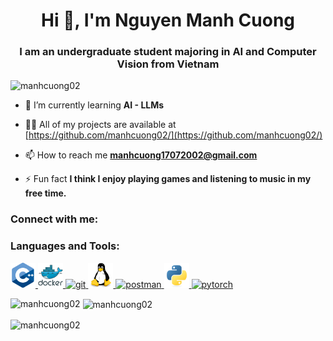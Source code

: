 <h1 align="center">Hi 👋, I'm Nguyen Manh Cuong</h1>
<h3 align="center">I am an undergraduate student majoring in AI and Computer Vision from Vietnam</h3>

<p align="left"> <img src="https://komarev.com/ghpvc/?username=manhcuong02&label=Profile%20views&color=0e75b6&style=flat" alt="manhcuong02" /> </p>

- 🌱 I’m currently learning **AI - LLMs**

- 👨‍💻 All of my projects are available at [https://github.com/manhcuong02/](https://github.com/manhcuong02/)

- 📫 How to reach me **manhcuong17072002@gmail.com**

- ⚡ Fun fact **I think I enjoy playing games and listening to music in my free time.**

<h3 align="left">Connect with me:</h3>
<p align="left">
</p>

<h3 align="left">Languages and Tools:</h3>
<p align="left"> <a href="https://www.w3schools.com/cpp/" target="_blank" rel="noreferrer"> <img src="https://raw.githubusercontent.com/devicons/devicon/master/icons/cplusplus/cplusplus-original.svg" alt="cplusplus" width="40" height="40"/> </a> <a href="https://www.docker.com/" target="_blank" rel="noreferrer"> <img src="https://raw.githubusercontent.com/devicons/devicon/master/icons/docker/docker-original-wordmark.svg" alt="docker" width="40" height="40"/> </a> <a href="https://git-scm.com/" target="_blank" rel="noreferrer"> <img src="https://www.vectorlogo.zone/logos/git-scm/git-scm-icon.svg" alt="git" width="40" height="40"/> </a> <a href="https://www.linux.org/" target="_blank" rel="noreferrer"> <img src="https://raw.githubusercontent.com/devicons/devicon/master/icons/linux/linux-original.svg" alt="linux" width="40" height="40"/> </a> <a href="https://postman.com" target="_blank" rel="noreferrer"> <img src="https://www.vectorlogo.zone/logos/getpostman/getpostman-icon.svg" alt="postman" width="40" height="40"/> </a> <a href="https://www.python.org" target="_blank" rel="noreferrer"> <img src="https://raw.githubusercontent.com/devicons/devicon/master/icons/python/python-original.svg" alt="python" width="40" height="40"/> </a> <a href="https://pytorch.org/" target="_blank" rel="noreferrer"> <img src="https://www.vectorlogo.zone/logos/pytorch/pytorch-icon.svg" alt="pytorch" width="40" height="40"/> </a> </p>

<p><img align="left" src="https://github-readme-stats.vercel.app/api/top-langs?username=manhcuong02&show_icons=true&locale=en&layout=compact" alt="manhcuong02" /></p>

<p>&nbsp;<img align="center" src="https://github-readme-stats.vercel.app/api?username=manhcuong02&show_icons=true&locale=en" alt="manhcuong02" /></p>

<p><img align="center" src="https://github-readme-streak-stats.herokuapp.com/?user=manhcuong02&" alt="manhcuong02" /></p>
